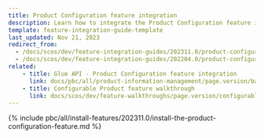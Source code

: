 ```yaml
---
title: Product Configuration feature integration
description: Learn how to integrate the Product Configuration feature into a Spryker project.
template: feature-integration-guide-template
last_updated: Nov 21, 2023
redirect_from:
  - /docs/scos/dev/feature-integration-guides/202311.0/product-configuration-feature-integration.html
  - /docs/scos/dev/feature-integration-guides/202204.0/product-configuration-feature-integration.htm
related:
    - title: Glue API - Product Configuration feature integration
      link: docs/pbc/all/product-information-management/page.version/base-shop/install-and-upgrade/install-glue-api/install-the-product-configuration-glue-api.html
    - title: Configurable Product feature walkthrough
      link: docs/scos/dev/feature-walkthroughs/page.version/configurable-product-feature-walkthrough/configurable-product-feature-walkthrough.html
---
```


{% include pbc/all/install-features/202311.0/install-the-product-configuration-feature.md %} <!-- To edit, see /_includes/pbc/all/install-features/202311.0/install-the-product-configuration-feature.md -->
